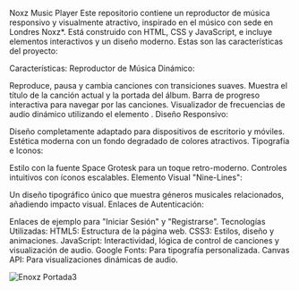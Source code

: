 Noxz Music Player
Este repositorio contiene un reproductor de música responsivo y visualmente atractivo, inspirado en el músico con sede en Londres Noxz*. Está construido con HTML, CSS y JavaScript, e incluye elementos interactivos y un diseño moderno. Estas son las características del proyecto:

Características:
Reproductor de Música Dinámico:

Reproduce, pausa y cambia canciones con transiciones suaves.
Muestra el título de la canción actual y la portada del álbum.
Barra de progreso interactiva para navegar por las canciones.
Visualizador de frecuencias de audio dinámico utilizando el elemento <canvas>.
Diseño Responsivo:

Diseño completamente adaptado para dispositivos de escritorio y móviles.
Estética moderna con un fondo degradado de colores atractivos.
Tipografía e Iconos:

Estilo con la fuente Space Grotesk para un toque retro-moderno.
Controles intuitivos con íconos escalables.
Elemento Visual "Nine-Lines":

Un diseño tipográfico único que muestra géneros musicales relacionados, añadiendo impacto visual.
Enlaces de Autenticación:

Enlaces de ejemplo para "Iniciar Sesión" y "Registrarse".
Tecnologías Utilizadas:
HTML5: Estructura de la página web.
CSS3: Estilos, diseño y animaciones.
JavaScript: Interactividad, lógica de control de canciones y visualización de audio.
Google Fonts: Para tipografía personalizada.
Canvas API: Para visualizaciones dinámicas de audio.

![Enoxz Portada3](https://github.com/user-attachments/assets/0a9e9745-1729-488a-9b8f-33e606c88e0d)

